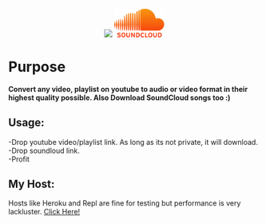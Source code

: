 <p align="middle">
  <img src="https://cdn.mos.cms.futurecdn.net/SytNGv3ZxAVCkvcspmbbvh.jpg" width="100"/>
  <img src="./public/logos/sc.png" width="100" /> 
</p>

# Purpose

**Convert any video, playlist on youtube to audio or video format in their highest quality possible. Also Download SoundCloud songs too :)**

## Usage:
 -Drop youtube video/playlist link. As long as its not private, it will download.  
 -Drop soundloud link.  
 -Profit  

## My Host:
Hosts like Heroku and Repl are fine for testing but performance is very lackluster.
[Click Here!](http://denisytdl.herokuapp.com/)
